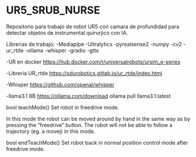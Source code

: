 # UR5_SRUB_NURSE
Repositorio para trabajo de robot UR5 con camara de profundidad para detectar objetos de instrumental quirurjico con IA.


Librerias de trabajo:
-Mediapipe
-Ultralytics
-pyrealsense2
-numpy
-cv2
-ur_rtde
-ollama
-whisper
-gradio
-gtts

-UR en docker
https://hub.docker.com/r/universalrobots/ursim_e-series

-Libreria UR_rtde
https://sdurobotics.gitlab.io/ur_rtde/index.html

-Whisper
https://github.com/openai/whisper

-llama3.1 8B
https://ollama.com/download
    ollama pull llama3.1:latest



bool teachMode()
Set robot in freedrive mode.

In this mode the robot can be moved around by hand in the same way as by pressing the “freedrive” button. The robot will not be able to follow a trajectory (eg. a movej) in this mode.

bool endTeachMode()
Set robot back in normal position control mode after freedrive mode.